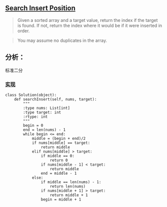 ## [Search Insert Position](https://leetcode.com/problems/search-insert-position/#/description)

>Given a sorted array and a target value, return the index if the target is found. If not, return the index where it would be if it were inserted in order.

>You may assume no duplicates in the array.

## 分析：

标准二分

### [实现](../sourcecode/SearchInsertPosition.py)
```
class Solution(object):
    def searchInsert(self, nums, target):
        """
        :type nums: List[int]
        :type target: int
        :rtype: int
        """
        begin = 0
        end = len(nums) - 1
        while begin <= end:
            middle = (begin + end)/2
            if nums[middle] == target:
                return middle
            elif nums[middle] > target:
                if middle == 0:
                    return 0
                if nums[middle - 1] < target:
                    return middle
                end = middle - 1
            else:
                if middle == len(nums) - 1:
                    return len(nums)
                if nums[middle + 1] > target:
                    return middle + 1
                begin = middle + 1
```

